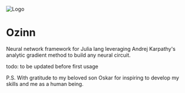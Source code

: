 ![Logo](https://scontent-fra3-1.xx.fbcdn.net/v/t1.0-9/16195981_1409461159078192_8657760987827606897_n.jpg?oh=45994103c51d78aaf928b5788404d210&oe=59B7F23B)
# Ozinn 
Neural network framework for Julia lang leveraging Andrej Karpathy's analytic gradient method to build any neural circuit.

todo: to be updated before first usage

P.S. With gratitude to my beloved son Oskar for inspiring to develop my skills and me as a human being.
